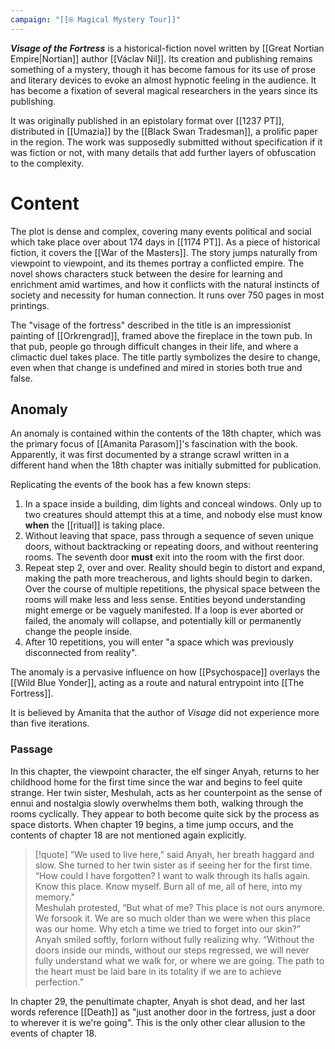 ```yaml
---
campaign: "[[⍟ Magical Mystery Tour]]"
---
```

***Visage of the Fortress*** is a historical-fiction novel written by [[Great Nortian Empire|Nortian]] author [[Václav Nil]]. Its creation and publishing remains something of a mystery, though it has become famous for its use of prose and literary devices to evoke an almost hypnotic feeling in the audience. It has become a fixation of several magical researchers in the years since its publishing.

It was originally published in an epistolary format over [[1237 PT]], distributed in [[Umazia]] by the [[Black Swan Tradesman]], a prolific paper in the region. The work was supposedly submitted without specification if it was fiction or not, with many details that add further layers of obfuscation to the complexity.

# Content
The plot is dense and complex, covering many events political and social which take place over about 174 days in [[1174 PT]]. As a piece of historical fiction, it covers the [[War of the Masters]]. The story jumps naturally from viewpoint to viewpoint, and its themes portray a conflicted empire. The novel shows characters stuck between the desire for learning and enrichment amid wartimes, and how it conflicts with the natural instincts of society and necessity for human connection. It runs over 750 pages in most printings.

The "visage of the fortress" described in the title is an impressionist painting of [[Orkrengrad]], framed above the fireplace in the town pub. In that pub, people go through difficult changes in their life, and where a climactic duel takes place. The title partly symbolizes the desire to change, even when that change is undefined and mired in stories both true and false.

## Anomaly
An anomaly is contained within the contents of the 18th chapter, which was the primary focus of [[Amanita Parasom]]'s fascination with the book. Apparently, it was first documented by a strange scrawl written in a different hand when the 18th chapter was initially submitted for publication.

Replicating the events of the book has a few known steps:
1. In a space inside a building, dim lights and conceal windows. Only up to two creatures should attempt this at a time, and nobody else must know **when** the [[ritual]] is taking place.
2. Without leaving that space, pass through a sequence of seven unique doors, without backtracking or repeating doors, and without reentering rooms. The seventh door **must** exit into the room with the first door.
3. Repeat step 2, over and over. Reality should begin to distort and expand, making the path more treacherous, and lights should begin to darken. Over the course of multiple repetitions, the physical space between the rooms will make less and less sense. Entities beyond understanding might emerge or be vaguely manifested. If a loop is ever aborted or failed, the anomaly will collapse, and potentially kill or permanently change the people inside.
4. After 10 repetitions, you will enter "a space which was previously disconnected from reality".

The anomaly is a pervasive influence on how [[Psychospace]] overlays the [[Wild Blue Yonder]], acting as a route and natural entrypoint into [[The Fortress]].

It is believed by Amanita that the author of *Visage* did not experience more than five iterations.

### Passage

In this chapter, the viewpoint character, the elf singer Anyah, returns to her childhood home for the first time since the war and begins to feel quite strange. Her twin sister, Meshulah, acts as her counterpoint as the sense of ennui and nostalgia slowly overwhelms them both, walking through the rooms cyclically. They appear to both become quite sick by the process as space distorts. When chapter 19 begins, a time jump occurs, and the contents of chapter 18 are not mentioned again explicitly.

>[!quote]
>“We used to live here,” said Anyah, her breath haggard and slow. She turned to her twin sister as if seeing her for the first time. “How could I have forgotten? I want to walk through its halls again. Know this place. Know myself. Burn all of me, all of here, into my memory." 
><br>Meshulah protested, “But what of me? This place is not ours anymore. We forsook it. We are so much older than we were when this place was our home. Why etch a time we tried to forget into our skin?”
><br>Anyah smiled softly, forlorn without fully realizing why. “Without the doors inside our minds, without our steps regressed, we will never fully understand what we walk for, or where we are going. The path to the heart must be laid bare in its totality if we are to achieve perfection.”

In chapter 29, the penultimate chapter, Anyah is shot dead, and her last words reference [[Death]] as "just another door in the fortress, just a door to wherever it is we're going". This is the only other clear allusion to the events of chapter 18.

